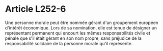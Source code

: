 # Article L252-6

Une personne morale peut être nommée gérant d'un groupement européen d'intérêt économique. Lors de sa nomination, elle est tenue de désigner un représentant permanent qui encourt les mêmes responsabilités civile et pénale que s'il était gérant en son nom propre, sans préjudice de la responsabilité solidaire de la personne morale qu'il représente.
